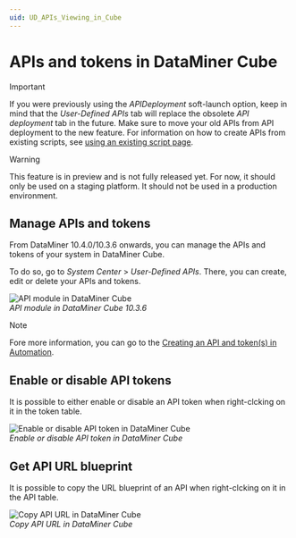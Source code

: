 ```yaml
---
uid: UD_APIs_Viewing_in_Cube
---
```


# APIs and tokens in DataMiner Cube

> [!IMPORTANT]
> If you were previously using the *APIDeployment* soft-launch option, keep in mind that the *User-Defined APIs* tab will replace the obsolete *API deployment* tab in the future. Make sure to move your old APIs from API deployment to the new feature. For information on how to create APIs from existing scripts, see [using an existing script page](xref:UD_APIs_Using_existing_scripts).

> [!WARNING]
> This feature is in preview and is not fully released yet. For now, it should only be used on a staging platform. It should not be used in a production environment.

## Manage APIs and tokens

From DataMiner 10.4.0/10.3.6 onwards, you can manage the APIs and tokens of your system in DataMiner Cube.

To do so, go to *System Center* > *User-Defined APIs*. There, you can create, edit or delete your APIs and tokens.

   ![API module in DataMiner Cube](~/user-guide/images/UDAPIS_Client_API_Module.png)<br>
   *API module in DataMiner Cube 10.3.6*

> [!NOTE]
> Fore more information, you can go to the [Creating an API and token(s) in Automation](xref:UD_APIs_Define_New_API#creating-an-api-and-tokens-in-automation).

## Enable or disable API tokens

It is possible to either enable or disable an API token when right-clcking on it in the token table.

   ![Enable or disable API token in DataMiner Cube](~/user-guide/images/UDPAIS_DisableToken.png)<br>
   *Enable or disable API token in DataMiner Cube*
   
## Get API URL blueprint

It is possible to copy the URL blueprint of an API when right-clcking on it in the API table.

   ![Copy API URL in DataMiner Cube](~/user-guide/images/UDPAIS_CopyAPIURL.png)<br>
   *Copy API URL in DataMiner Cube*

